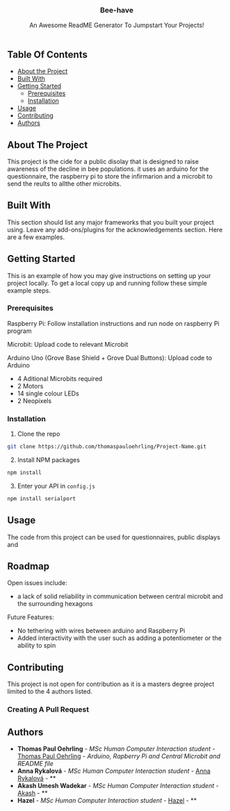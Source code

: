 <br/>
<p align="center">
  <h3 align="center">Bee-have</h3>

  <p align="center">
    An Awesome ReadME Generator To Jumpstart Your Projects!
    <br/>
    <br/>
  </p>
</p>



## Table Of Contents

* [About the Project](#about-the-project)
* [Built With](#built-with)
* [Getting Started](#getting-started)
  * [Prerequisites](#prerequisites)
  * [Installation](#installation)
* [Usage](#usage)
* [Contributing](#contributing)
* [Authors](#authors)

## About The Project

This project is the cide for a public disolay that is designed to raise awareness of the decline in bee populations. it uses an arduino for the questionnaire, the raspberry pi to store the infirmarion and a microbit to send the reults to allthe other microbits.



## Built With

This section should list any major frameworks that you built your project using. Leave any add-ons/plugins for the acknowledgements section. Here are a few examples.

## Getting Started

This is an example of how you may give instructions on setting up your project locally.
To get a local copy up and running follow these simple example steps.

### Prerequisites

Raspberry Pi:
Follow installation instructions and run node on raspberry Pi program

Microbit:
Upload code to relevant Microbit 

Arduino Uno (Grove Base Shield + Grove Dual Buttons):
Upload code to Arduino

* 4 Aditional Microbits required
* 2 Motors
* 14 single colour LEDs
* 2 Neopixels

### Installation



1. Clone the repo

```sh
git clone https://github.com/thomaspauloehrling/Project-Name.git
```

2. Install NPM packages

```sh
npm install
```

3. Enter your API in `config.js`

```sh
npm install serialport
```

## Usage

The code from this project can be used for questionnaires, public displays and 

## Roadmap

Open issues include:
* a lack of solid reliability in communication between central microbit and the surrounding hexagons

Future Features:
* No tethering with wires between arduino  and Raspberry Pi
* Added interactivity with the user such as adding a potentiometer or the ability to spin

## Contributing

This project is not open for contribution as it is a masters degree project limited to the 4 authors listed.

### Creating A Pull Request



## Authors

* **Thomas Paul Oehrling** - *MSc Human Computer Interaction student* - [Thomas Paul Oehrling](https://github.com/ShaanCoding/) - *Arduino, Rapberry Pi and Central Microbit and README file*
* **Anna Rykalová** - *MSc Human Computer Interaction student* - [Anna Rykalová]() - **
* **Akash Umesh Wadekar** - *MSc Human Computer Interaction student* - [Akash]() - **
* **Hazel** - *MSc Human Computer Interaction student* - [Hazel]() - **


